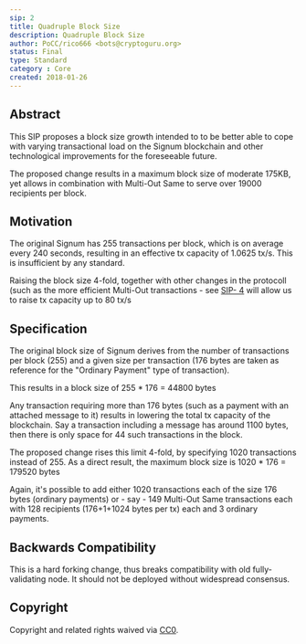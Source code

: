 ```yaml
---
sip: 2
title: Quadruple Block Size
description: Quadruple Block Size
author: PoCC/rico666 <bots@cryptoguru.org>
status: Final
type: Standard
category : Core
created: 2018-01-26
---
```



## Abstract
This SIP proposes a block size growth intended to to be better able to cope with varying transactional load on the Signum blockchain and other technological improvements for the foreseeable future.

The proposed change results in a maximum block size of moderate 175KB, yet allows in combination with Multi-Out Same to serve over 19000 recipients per block.

## Motivation
The original Signum has 255 transactions per block, which is on average every 240 seconds, resulting in an effective tx capacity of 1.0625 tx/s. This is insufficient by any standard.

Raising the block size 4-fold, together with other changes in the protocoll (such as the more efficient Multi-Out transactions - see [SIP- 4](sip-4.md) will allow us to raise tx capacity up to 80 tx/s

## Specification
The original block size of Signum derives from the number of transactions per block (255) and a given size per transaction (176 bytes are taken as reference for the "Ordinary Payment" type of transaction).

This results in a block size of 255 * 176 = 44800 bytes

Any transaction requiring more than 176 bytes (such as a payment with an attached message to it) results in lowering the total tx capacity of the blockchain. Say a transaction including a message has around 1100 bytes, then there is only space for 44 such transactions in the block.

The proposed change rises this limit 4-fold, by specifying 1020 transactions instead of 255. As a direct result, the maximum block size is 1020 * 176 = 179520 bytes

Again, it's possible to add either 1020 transactions each of the size 176 bytes (ordinary payments) or - say - 149 Multi-Out Same transactions each with 128 recipients (176+1+1024 bytes per tx) each and 3 ordinary payments.

## Backwards Compatibility
This is a hard forking change, thus breaks compatibility with old fully-validating node. It should not be deployed without widespread consensus.

## Copyright
Copyright and related rights waived via [CC0](https://creativecommons.org/publicdomain/zero/1.0/).
